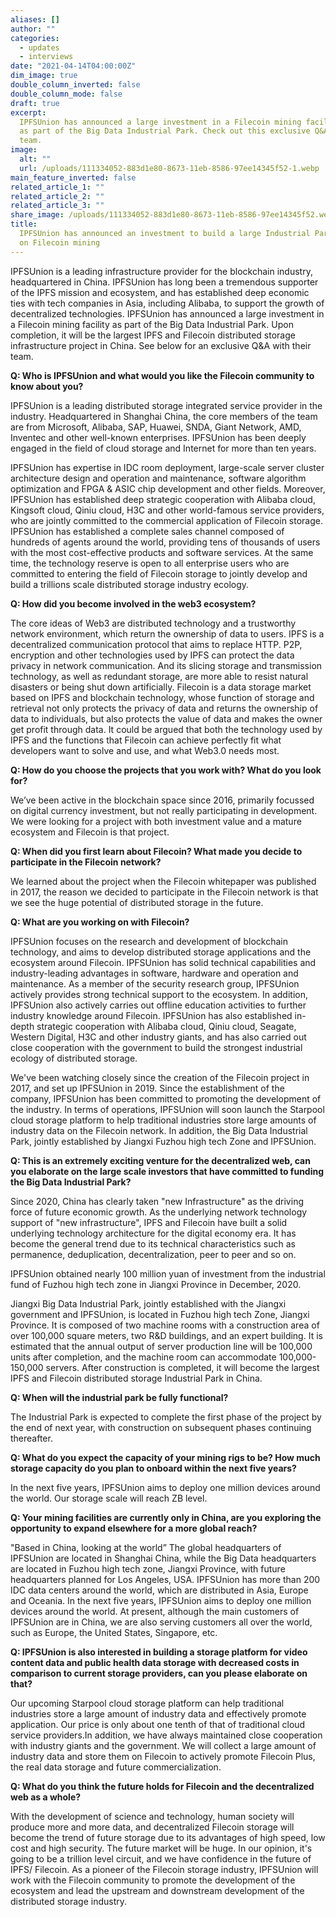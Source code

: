 ```yaml
---
aliases: []
author: ""
categories:
  - updates
  - interviews
date: "2021-04-14T04:00:00Z"
dim_image: true
double_column_inverted: false
double_column_mode: false
draft: true
excerpt:
  IPFSUnion has announced a large investment in a Filecoin mining facility
  as part of the Big Data Industrial Park. Check out this exclusive Q&A with their
  team.
image:
  alt: ""
  url: /uploads/111334052-883d1e80-8673-11eb-8586-97ee14345f52-1.webp
main_feature_inverted: false
related_article_1: ""
related_article_2: ""
related_article_3: ""
share_image: /uploads/111334052-883d1e80-8673-11eb-8586-97ee14345f52.webp
title:
  IPFSUnion has announced an investment to build a large Industrial Park focused
  on Filecoin mining
---
```


IPFSUnion is a leading infrastructure provider for the blockchain industry, headquartered in China. IPFSUnion has long been a tremendous supporter of the IPFS mission and ecosystem, and has established deep economic ties with tech companies in Asia, including Alibaba, to support the growth of decentralized technologies. IPFSUnion has announced a large investment in a Filecoin mining facility as part of the Big Data Industrial Park. Upon completion, it will be the largest IPFS and Filecoin distributed storage infrastructure project in China. See below for an exclusive Q&A with their team.

**Q: Who is IPFSUnion and what would you like the Filecoin community to know about you?**

IPFSUnion is a leading distributed storage integrated service provider in the industry. Headquartered in Shanghai China, the core members of the team are from Microsoft, Alibaba, SAP, Huawei, SNDA, Giant Network, AMD, Inventec and other well-known enterprises. IPFSUnion has been deeply engaged in the field of cloud storage and Internet for more than ten years.

IPFSUnion has expertise in IDC room deployment, large-scale server cluster architecture design and operation and maintenance, software algorithm optimization and FPGA & ASIC chip development and other fields. Moreover, IPFSUnion has established deep strategic cooperation with Alibaba cloud, Kingsoft cloud, Qiniu cloud, H3C and other world-famous service providers, who are jointly committed to the commercial application of Filecoin storage. IPFSUnion has established a complete sales channel composed of hundreds of agents around the world, providing tens of thousands of users with the most cost-effective products and software services. At the same time, the technology reserve is open to all enterprise users who are committed to entering the field of Filecoin storage to jointly develop and build a trillions scale distributed storage industry ecology.

**Q: How did you become involved in the web3 ecosystem?**

The core ideas of Web3 are distributed technology and a trustworthy network environment, which return the ownership of data to users. IPFS is a decentralized communication protocol that aims to replace HTTP. P2P, encryption and other technologies used by IPFS can protect the data privacy in network communication. And its slicing storage and transmission technology, as well as redundant storage, are more able to resist natural disasters or being shut down artificially. Filecoin is a data storage market based on IPFS and blockchain technology, whose function of storage and retrieval not only protects the privacy of data and returns the ownership of data to individuals, but also protects the value of data and makes the owner get profit through data. It could be argued that both the technology used by IPFS and the functions that Filecoin can achieve perfectly fit what developers want to solve and use, and what Web3.0 needs most.

**Q: How do you choose the projects that you work with? What do you look for?**

We’ve been active in the blockchain space since 2016, primarily focussed on digital currency investment, but not really participating in development. We were looking for a project with both investment value and a mature ecosystem and Filecoin is that project.

**Q: When did you first learn about Filecoin? What made you decide to participate in the Filecoin network?**

We learned about the project when the Filecoin whitepaper was published in 2017, the reason we decided to participate in the Filecoin network is that we see the huge potential of distributed storage in the future.

**Q: What are you working on with Filecoin?**

IPFSUnion focuses on the research and development of blockchain technology, and aims to develop distributed storage applications and the ecosystem around Filecoin. IPFSUnion has solid technical capabilities and industry-leading advantages in software, hardware and operation and maintenance. As a member of the security research group, IPFSUnion actively provides strong technical support to the ecosystem. In addition, IPFSUnion also actively carries out offline education activities to further industry knowledge around Filecoin. IPFSUnion has also established in-depth strategic cooperation with Alibaba cloud, Qiniu cloud, Seagate, Western Digital, H3C and other industry giants, and has also carried out close cooperation with the government to build the strongest industrial ecology of distributed storage.

We've been watching closely since the creation of the Filecoin project in 2017, and set up IPFSUnion in 2019. Since the establishment of the company, IPFSUnion has been committed to promoting the development of the industry. In terms of operations, IPFSUnion will soon launch the Starpool cloud storage platform to help traditional industries store large amounts of industry data on the Filecoin network. In addition, the Big Data Industrial Park, jointly established by Jiangxi Fuzhou high tech Zone and IPFSUnion.

**Q: This is an extremely exciting venture for the decentralized web, can you elaborate on the large scale investors that have committed to funding the Big Data Industrial Park?**

Since 2020, China has clearly taken "new Infrastructure" as the driving force of future economic growth. As the underlying network technology support of "new infrastructure", IPFS and Filecoin have built a solid underlying technology architecture for the digital economy era. It has become the general trend due to its technical characteristics such as permanence, deduplication, decentralization, peer to peer and so on.

IPFSUnion obtained nearly 100 million yuan of investment from the industrial fund of Fuzhou high tech zone in Jiangxi Province in December, 2020.

Jiangxi Big Data Industrial Park, jointly established with the Jiangxi government and IPFSUnion, is located in Fuzhou high tech Zone, Jiangxi Province. It is composed of two machine rooms with a construction area of over 100,000 square meters, two R&D buildings, and an expert building. It is estimated that the annual output of server production line will be 100,000 units after completion, and the machine room can accommodate 100,000-150,000 servers. After construction is completed, it will become the largest IPFS and Filecoin distributed storage Industrial Park in China.

**Q: When will the industrial park be fully functional?**

The Industrial Park is expected to complete the first phase of the project by the end of next year, with construction on subsequent phases continuing thereafter.

**Q: What do you expect the capacity of your mining rigs to be? How much storage capacity do you plan to onboard within the next five years?**

In the next five years, IPFSUnion aims to deploy one million devices around the world. Our storage scale will reach ZB level.

**Q: Your mining facilities are currently only in China, are you exploring the opportunity to expand elsewhere for a more global reach?**

"Based in China, looking at the world” The global headquarters of IPFSUnion are located in Shanghai China, while the Big Data headquarters are located in Fuzhou high tech zone, Jiangxi Province, with future headquarters planned for Los Angeles, USA. IPFSUnion has more than 200 IDC data centers around the world, which are distributed in Asia, Europe and Oceania. In the next five years, IPFSUnion aims to deploy one million devices around the world. At present, although the main customers of IPFSUnion are in China, we are also serving customers all over the world, such as Europe, the United States, Singapore, etc.

**Q: IPFSUnion is also interested in building a storage platform for video content data and public health data storage with decreased costs in comparison to current storage providers, can you please elaborate on that?**

Our upcoming Starpool cloud storage platform can help traditional industries store a large amount of industry data and effectively promote application. Our price is only about one tenth of that of traditional cloud service providers.In addition, we have always maintained close cooperation with industry giants and the government. We will collect a large amount of industry data and store them on Filecoin to actively promote Filecoin Plus, the real data storage and future commercialization.

**Q: What do you think the future holds for Filecoin and the decentralized web as a whole?**

With the development of science and technology, human society will produce more and more data, and decentralized Filecoin storage will become the trend of future storage due to its advantages of high speed, low cost and high security. The future market will be huge. In our opinion, it's going to be a trillion level circuit, and we have confidence in the future of IPFS/ Filecoin. As a pioneer of the Filecoin storage industry, IPFSUnion will work with the Filecoin community to promote the development of the ecosystem and lead the upstream and downstream development of the distributed storage industry.
